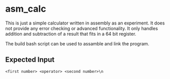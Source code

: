 # asm_calc
This is just a simple calculator written in assembly as an experiment.  It does not provide any error checking or advanced functionality.  It only handles addition and subtraction of a result that fits in a 64 bit register.

The build bash script can be used to assamble and link the program.

## Expected Input
`<first number> <operator> <second number>\n`
